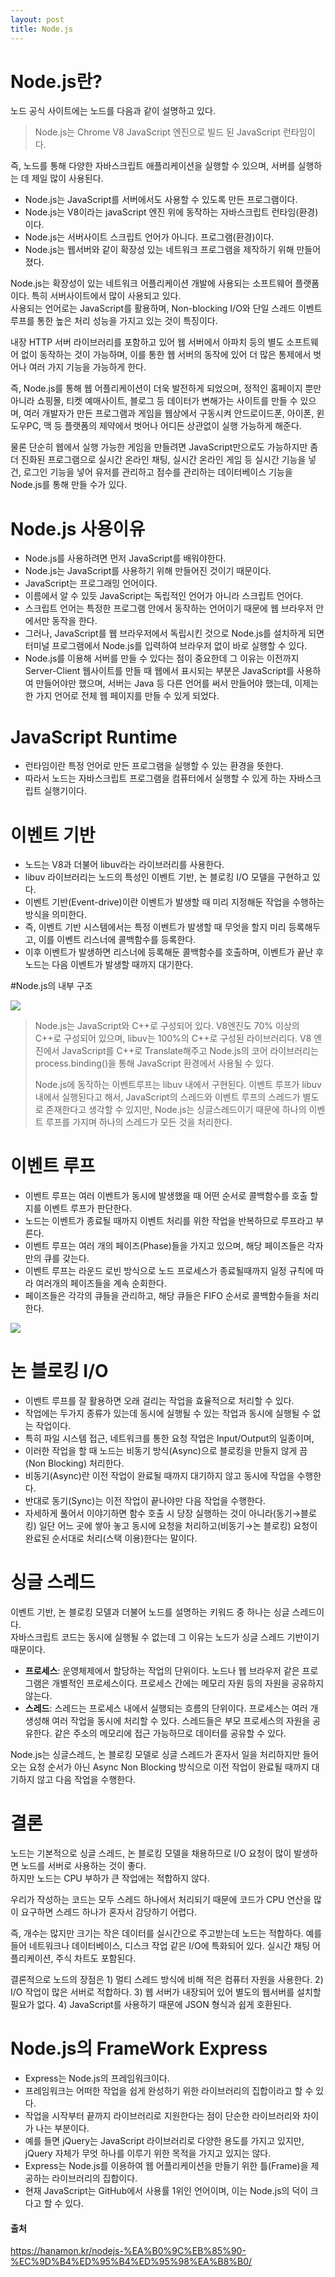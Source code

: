 ```yaml
---
layout: post
title: Node.js
---
```


# Node.js란?

노드 공식 사이트에는 노드를 다음과 같이 설명하고 있다.

> Node.js는 Chrome V8 JavaScript 엔진으로 빌드 된 JavaScript 런타임이다.

즉, 노드를 통해 다양한 자바스크립트 애플리케이션을 실행할 수 있으며, 서버를 실행하는 데 제일 많이 사용된다.

- Node.js는 JavaScript를 서버에서도 사용할 수 있도록 만든 프로그램이다.
- Node.js는 V8이라는 javaScript 엔진 위에 동작하는 자바스크립트 런타임(환경)이다.
- Node.js는 서버사이트 스크립트 언어가 아니다. 프로그램(환경)이다.
- Node.js는 웹서버와 같이 확장성 있는 네트워크 프로그램을 제작하기 위해 만들어졌다.

Node.js는 확장성이 있는 네트워크 어플리케이션 개발에 사용되는 소프트웨어 플랫폼이다. 특히 서버사이트에서 많이 사용되고 있다.  
사용되는 언어로는 JavaScript를 활용하며, Non-blocking I/O와 단일 스레드 이벤트 루프를 통한 높은 처리 성능을 가지고 있는 것이 특징이다.

내장 HTTP 서버 라이브러리를 포함하고 있어 웹 서버에서 아파치 등의 별도 소프트웨어 없이 동작하는 것이 가능하며, 이를 통한 웹 서버의 동작에 있어 더 많은 통제에서 벗어나 여러 가지 기능을 가능하게 한다.

즉, Node.js를 통해 웹 어플리케이션이 더욱 발전하게 되었으며, 정적인 홈페이지 뿐만 아니라 쇼핑몰, 티켓 예매사이트, 블로그 등 데이터가 변해가는 사이트를 만들 수 있으며, 여러 개발자가 만든 프로그램과 게임을 웹상에서 구동시켜 안드로이드폰, 아이폰, 윈도우PC, 맥 등 플랫폼의 제약에서 벗어나 어디든 상관없이 실행 가능하게 해준다.

물론 단순히 웹에서 실행 가능한 게임을 만들려면 JavaScript만으로도 가능하지만 좀 더 진화된 프로그램으로 실시간 온라인 채팅, 실시간 온라인 게임 등 실시간 기능을 넣건, 로그인 기능을 넣어 유저를 관리하고 점수를 관리하는 데이터베이스 기능을 Node.js를 통해 만들 수가 있다.

# Node.js 사용이유

- Node.js를 사용하려면 먼저 JavaScript를 배워야한다.
- Node.js는 JavaScript를 사용하기 위해 만들어진 것이기 때문이다.
- JavaScript는 프로그래밍 언어이다.
- 이름에서 알 수 있듯 JavaScript는 독립적인 언어가 아니라 스크립트 언어다.
- 스크립트 언어는 특정한 프로그램 안에서 동작하는 언어이기 때문에 웹 브라우저 안에서만 동작을 한다.
- 그러나, JavaScript를 웹 브라우저에서 독립시킨 것으로 Node.js를 설치하게 되면 터미널 프로그램에서 Node.js를 입력하여 브라우저 없이 바로 실행할 수 있다.
- Node.js를 이용해 서버를 만들 수 있다는 점이 중요한데 그 이유는 이전까지 Server-Client 웹사이트를 만들 때 웹에서 표시되는 부분은 JavaScript를 사용하여 만들어야만 했으며, 서버는 Java 등 다른 언어를 써서 만들어야 했는데, 이제는 한 가지 언어로 전체 웹 페이지를 만들 수 있게 되었다.

# JavaScript Runtime

- 런타임이란 특정 언어로 만든 프로그램을 실행할 수 있는 환경을 뜻한다.
- 따라서 노드는 자바스크립트 프로그램을 컴퓨터에서 실행할 수 있게 하는 자바스크립트 실행기이다.

# 이벤트 기반

- 노드는 V8과 더불어 libuv라는 라이브러리를 사용한다.
- libuv 라이브러리는 노드의 특성인 이벤트 기반, 논 블로킹 I/O 모델을 구현하고 있다.
- 이벤트 기반(Event-drive)이란 이벤트가 발생할 때 미리 지정해둔 작업을 수행하는 방식을 의미한다.
- 즉, 이벤트 기반 시스템에서는 특정 이벤트가 발생할 때 무엇을 할지 미리 등록해두고, 이를 이벤트 리스너에 콜백함수를 등록한다.
- 이후 이벤트가 발생하면 리스너에 등록해둔 콜백함수를 호출하며, 이벤트가 끝난 후 노드는 다음 이벤트가 발생할 때까지 대기한다.

#Node.js의 내부 구조

![](https://miro.medium.com/v2/resize:fit:720/format:webp/1*yEW6321eqBd_-C0D7LsBQw.png)

> Node.js는 JavaScript와 C++로 구성되어 있다. V8엔진도 70% 이상의 C++로 구성되어 있으며, libuv는 100%의 C++로 구성된 라이브러리다. V8 엔진에서 JavaScript를 C++로 Translate해주고 Node.js의 코어 라이브러리는 process.binding()을 통해 JavaScript 환경에서 사용될 수 있다.  
>  
> Node.js에 동작하는 이벤트루프는 libuv 내에서 구현된다. 이벤트 루프가 libuv 내에서 실행된다고 해서, JavaScript의 스레드와 이벤트 루프의 스레드가 별도로 존재한다고 생각할 수 있지만, Node.js는 싱글스레드이기 때문에 하나의 이벤트 루프를 가지며 하나의 스레드가 모든 것을 처리한다.

# 이벤트 루프

- 이벤트 루프는 여러 이벤트가 동시에 발생했을 때 어떤 순서로 콜백함수를 호출 할지를 이벤트 루프가 판단한다.
- 노드는 이벤트가 종료될 때까지 이벤트 처리를 위한 작업을 반복하므로 루프라고 부른다.
- 이벤트 루프는 여러 개의 페이즈(Phase)들을 가지고 있으며, 해당 페이즈들은 각자만의 큐를 갖는다.
- 이벤트 루프는 라운드 로빈 방식으로 노드 프로세스가 종료될때까지 일정 규칙에 따라 여러개의 페이즈들을 계속 순회한다.
- 페이즈들은 각각의 큐들을 관리하고, 해당 큐들은 FIFO 순서로 콜백함수들을 처리한다.

![](https://i0.wp.com/hanamon.kr/wp-content/uploads/2021/01/%EB%85%B8%EB%93%9C-%EC%9D%B4%EB%B2%A4%ED%8A%B8%EB%A3%A8%ED%94%84.png?resize=768%2C396&ssl=1)

# 논 블로킹 I/O

- 이벤트 루프를 잘 활용하면 오래 걸리는 작업을 효율적으로 처리할 수 있다.
- 작업에는 두가지 종류가 있는데 동시에 실행될 수 있는 작업과 동시에 실행될 수 없는 작업이다.
- 특히 파일 시스템 접근, 네트워크를 통한 요청 작업은 Input/Output의 일종이며,
- 이러한 작업을 할 때 노드는 비동기 방식(Async)으로 블로킹을 만들지 않게 끔(Non Blocking) 처리한다.
- 비동기(Async)란 이전 작업이 완료될 때까지 대기하지 않고 동시에 작업을 수행한다.
- 반대로 동기(Sync)는 이전 작업이 끝나야만 다음 작업을 수행한다.
- 자세하게 풀어서 이야기하면 함수 호출 시 당장 실행하는 것이 아니라(동기→블로킹) 일단 어느 곳에 쌓아 놓고 동시에 요청을 처리하고(비동기→논 블로킹) 요청이 완료된 순서대로 처리(스택 이용)한다는 말이다.

# 싱글 스레드

이벤트 기반, 논 블로킹 모델과 더불어 노드를 설명하는 키워드 중 하나는 싱글 스레드이다.  
자바스크립트 코드는 동시에 실행될 수 없는데 그 이유는 노드가 싱글 스레드 기반이기 때문이다.

- __프로세스__: 운영체제에서 할당하는 작업의 단위이다. 노드나 웹 브라우저 같은 프로그램은 개별적인 프로세스이다. 프로세스 간에는 메모리 자원 등의 자원을 공유하지 않는다.
- __스레드__: 스레드는 프로세스 내에서 실행되는 흐름의 단위이다. 프로세스는 여러 개 생성해 여러 작업을 동시에 처리할 수 있다. 스레드들은 부모 프로세스의 자원을 공유한다. 같은 주소의 메모리에 접근 가능하므로 데이터를 공유할 수 있다.

Node.js는 싱글스레드, 논 블로킹 모델로 싱글 스레드가 혼자서 일을 처리하지만 들어오는 요청 순서가 아닌 Async Non Blocking 방식으로 이전 작업이 완료될 때까지 대기하지 않고 다음 작업을 수행한다.

# 결론

노드는 기본적으로 싱글 스레드, 논 블로킹 모델을 채용하므로 I/O 요청이 많이 발생하면 노드를 서버로 사용하는 것이 좋다.  
하지만 노드는 CPU 부하가 큰 작업에는 적합하지 않다.

우리가 작성하는 코드는 모두 스레드 하나에서 처리되기 때문에 코드가 CPU 연산을 많이 요구하면 스레드 하나가 혼자서 감당하기 어렵다.

즉, 개수는 많지만 크기는 작은 데이터를 실시간으로 주고받는데 노드는 적합하다. 예를 들어 네트워크나 데이터베이스, 디스크 작업 같은 I/O에 특화되어 있다. 실시간 채팅 어플리케이션, 주식 차트도 포함된다.

결론적으로 노드의 장점은 1) 멀티 스레드 방식에 비해 적은 컴퓨터 자원을 사용한다. 2) I/O 작업이 많은 서버로 적합하다. 3) 웹 서버가 내장되어 있어 별도의 웹서버를 설치할 필요가 없다. 4) JavaScript를 사용하기 때문에 JSON 형식과 쉽게 호환된다.

# Node.js의 FrameWork Express

- Express는 Node.js의 프레임워크이다.
- 프레임워크는 어떠한 작업을 쉽게 완성하기 위한 라이브러리의 집합이라고 할 수 있다.
- 작업을 시작부터 끝까지 라이브러리로 지원한다는 점이 단순한 라이브러리와 차이가 나는 부분이다.
- 예를 들면 jQuery는 JavaScript 라이브러리로 다양한 용도를 가지고 있지만, jQuery 자체가 무엇 하나를 이루기 위한 목적을 가지고 있지는 않다.
- Express는 Node.js를 이용하여 웹 어플리케이션을 만들기 위한 틀(Frame)을 제공하는 라이브러리의 집합이다.
- 현재 JavaScript는 GitHub에서 사용률 1위인 언어이며, 이는 Node.js의 덕이 크다고 할 수 있다.

#### 출처

https://hanamon.kr/nodejs-%EA%B0%9C%EB%85%90-%EC%9D%B4%ED%95%B4%ED%95%98%EA%B8%B0/